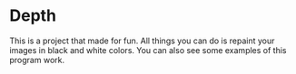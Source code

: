 # Depth
This is a project that made for fun. All things you can do is repaint your images in black and white colors.
You can also see some examples of this program work.